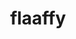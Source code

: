 ---
id: 180
title: flaaffy
types: [electric]
image: https://raw.githubusercontent.com/PokeAPI/sprites/master/sprites/pokemon/180.png
---